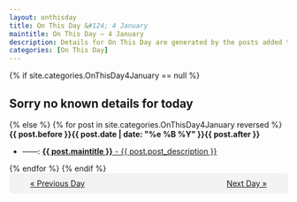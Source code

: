 ```yaml
---
layout: onthisday
title: On This Day &#124; 4 January
maintitle: On This Day — 4 January
description: Details for On This Day are generated by the posts added to the website so the content is subject to changes/updates over time.
categories: [On This Day]
---
```


{% if site.categories.OnThisDay4January == null %}
<h2>Sorry no known details for today</h2>
{% else %}
{% for post in site.categories.OnThisDay4January reversed %}
<strong>{{ post.before }}{{ post.date | date: "%e %B %Y" }}{{ post.after }}</strong>
<ul>
<li> ——: <a class="{{ post.class }}" href="{{ post.url }}"><strong>{{ post.maintitle }}</strong> - {{ post.post_description }}</a></li>
</ul>
{% endfor %}
{% endif %}
<br />
<div style="background-color: #f3f3f3; padding: 10px; border-radius: 5px; text-align: center; display: flex; justify-content: space-evenly;">
<a href="/onthisday/01/01-03">« Previous Day</a>
<span style="visibility:hidden;">[ Visit Leap Year February 29 ]</span>
<a href="/onthisday/01/01-05">Next Day »</a>
</div>
